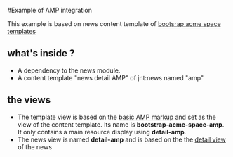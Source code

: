 #Example of AMP integration 

This example is based on news content template of [bootsrap acme space templates](https://github.com/Jahia/bootstrap-acme-space-templates)

## what's inside ? 
- A dependency to the news module.
- A content template "news detail AMP" of jnt:news named "amp"

## the views
- The template view is based on the [basic AMP markup](https://www.ampproject.org/docs/get_started/create/basic_markup) and set as the view of the content 
template. Its name is **bootstrap-acme-space-amp**. It only contains a main resource display using **detail-amp**.
- The news view is named **detail-amp** and is based on the the 
[detail view](https://github.com/Jahia/bootstrap-acme-space-templates/blob/master/src/main/resources/jnt_news/html/news.detail.jsp)
 of the news 